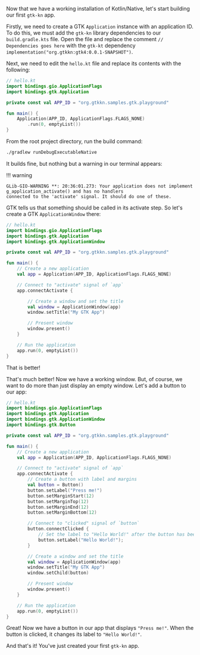 Now that we have a working installation of Kotlin/Native, let's start building our first `gtk-kn` app.

Firstly, we need to create a GTK `Application` instance with an application ID. To do this, we must add the `gtk-kn`
library dependencies to our `build.gradle.kts` file. Open the file and replace the comment `// Dependencies goes here`
with the `gtk-kt` dependency `implementation("org.gtkkn:gtk4:0.0.1-SNAPSHOT")`.

Next, we need to edit the `hello.kt` file and replace its contents with the following:

```kotlin
// hello.kt
import bindings.gio.ApplicationFlags
import bindings.gtk.Application

private const val APP_ID = "org.gtkkn.samples.gtk.playground"

fun main() {
    Application(APP_ID, ApplicationFlags.FLAGS_NONE)
        .run(0, emptyList())
}
```

From the root project directory, run the build command:

```bash
./gradlew runDebugExecutableNative
```

It builds fine, but nothing but a warning in our terminal appears:

!!! warning

    GLib-GIO-WARNING **: 20:36:01.273: Your application does not implement g_application_activate() and has no handlers
    connected to the 'activate' signal. It should do one of these.

GTK tells us that something should be called in its activate step. So let's create a GTK `ApplicationWindow` there:

```kotlin
// hello.kt
import bindings.gio.ApplicationFlags
import bindings.gtk.Application
import bindings.gtk.ApplicationWindow

private const val APP_ID = "org.gtkkn.samples.gtk.playground"

fun main() {
    // Create a new application
    val app = Application(APP_ID, ApplicationFlags.FLAGS_NONE)

    // Connect to "activate" signal of `app`
    app.connectActivate {

        // Create a window and set the title
        val window = ApplicationWindow(app)
        window.setTitle("My GTK App")

        // Present window
        window.present()
    }

    // Run the application
    app.run(0, emptyList())
}
```

That is better!

That's much better! Now we have a working window. But, of course, we want to do more than just display an empty window.
Let's add a button to our app:

```kotlin
// hello.kt
import bindings.gio.ApplicationFlags
import bindings.gtk.Application
import bindings.gtk.ApplicationWindow
import bindings.gtk.Button

private const val APP_ID = "org.gtkkn.samples.gtk.playground"

fun main() {
    // Create a new application
    val app = Application(APP_ID, ApplicationFlags.FLAGS_NONE)

    // Connect to "activate" signal of `app`
    app.connectActivate {
        // Create a button with label and margins
        val button = Button()
        button.setLabel("Press me!")
        button.setMarginStart(12)
        button.setMarginTop(12)
        button.setMarginEnd(12)
        button.setMarginBottom(12)

        // Connect to "clicked" signal of `button`
        button.connectClicked {
            // Set the label to "Hello World!" after the button has been clicked on
            button.setLabel("Hello World!");
        }

        // Create a window and set the title
        val window = ApplicationWindow(app)
        window.setTitle("My GTK App")
        window.setChild(button)

        // Present window
        window.present()
    }

    // Run the application
    app.run(0, emptyList())
}
```

Great! Now we have a button in our app that displays `"Press me!"`. When the button is clicked, it changes its label
to `"Hello World!"`.

And that's it! You've just created your first `gtk-kn` app.
